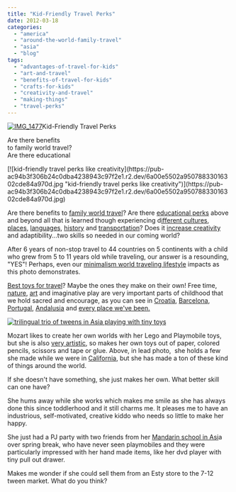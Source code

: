 ```yaml
---
title: "Kid-Friendly Travel Perks"
date: 2012-03-18
categories: 
  - "america"
  - "around-the-world-family-travel"
  - "asia"
  - "blog"
tags: 
  - "advantages-of-travel-for-kids"
  - "art-and-travel"
  - "benefits-of-travel-for-kids"
  - "crafts-for-kids"
  - "creativity-and-travel"
  - "making-things"
  - "travel-perks"
---
```


[![IMG_1477](https://pub-ac94b3f306b24c0dba4238943c97f2e1.r2.dev/6a00e5502a95078833016763c29715970b.jpg "IMG_1477")](https://pub-ac94b3f306b24c0dba4238943c97f2e1.r2.dev/6a00e5502a95078833016763c29715970b.jpg)Kid-Friendly Travel Perks

Are there benefits  
to family world travel?  
Are there educational

<!--more--> [![kid-friendly travel perks like creativity](https://pub-ac94b3f306b24c0dba4238943c97f2e1.r2.dev/6a00e5502a95078833016302cde84a970d.jpg "kid-friendly travel perks like creativity")](https://pub-ac94b3f306b24c0dba4238943c97f2e1.r2.dev/6a00e5502a95078833016302cde84a970d.jpg)  
  
Are there benefits to [family world travel](http://soultravelers3new.local/2010/09/8-reasons-for-a-family-world-trip-international-vacations-holidays-abroad-longterm-travel-rtw.html "family world travel")? Are there [educational perks](http://soultravelers3new.local/2009/04/how-to-travel-the-world-as-a-digital-nomad-family.html "educational Kid-friendly travel perks") above and beyond all that is learned though experiencing d[ifferent cultures](http://soultravelers3new.local/2011/02/20-stunning-photos-chinese-new-year-georgetown-penang.html "Penang different cultures"), [places](http://soultravelers3new.local/2008/12/where-in-heaven.html "kid-friendly travel around the world"), [languages](http://soultravelers3new.local/2011/06/how-to-raise-a-bilingual-or-multi-lingual-child.html "raising a multilingual kid"), [history](http://soultravelers3new.local/2008/09/pint-sized-pilg.html "kid-friendly history travel") and [transportation](http://soultravelers3new.local/2007/07/bus-on-ferry-to.html "kid-friendly travel transportation")? Does it [increase creativity](http://soultravelers3new.local/2010/01/seth-godin-lynchpin-education-travel-new-economy-digital-nomad.html "travel and creativity") and adaptibility...two skills so needed in our coming world?  
  
After 6 years of non-stop travel to 44 countries on 5 continents with a child who grew from 5 to 11 years old while traveling, our answer is a resounding, "YES"! Perhaps, even our [minimalism world traveling lifestyle](http://soultravelers3new.local/2011/08/minimalist-living-family-travel-lifestyle-books.html "Minimalism world travel lifestyle") impacts as this photo demonstrates.  
  
[Best toys for travel](http://soultravelers3new.local/2011/09/best-toys-for-travel-.html "best toys for travel")? Maybe the ones they make on their own! Free time, [nature](http://soultravelers3new.local/2011/07/beautiful-butterfly-flowers-and-family-travel.html "nature and kids"), [art](http://soultravelers3new.local/2008/07/mobile-mozart-a.html "art and travel") and imaginative play are very important parts of childhood that we hold sacred and encourage, as you can see in [Croatia](http://soultravelers3new.local/2007/08/heavenly-holida.html "croatia"), [Barcelona](http://soultravelers3new.local/2007/05/hanging-out-roa.html "Barcelona"), [Portugal](http://soultravelers3new.local/2008/07/workyoutube-pla.html "portugal"), [Andalusia](http://soultravelers3new.local/2006/11/first-play-date.html "Andalusia play") and [every place we've been.](http://soultravelers3new.local/2011/10/celebrating-kids-birthdays-while-traveling.html "birthdays around the world")  
  
[![trilingual trio of tweens in Asia playing with tiny toys](https://pub-ac94b3f306b24c0dba4238943c97f2e1.r2.dev/6a00e5502a950788330168e8f3c9df970c.jpg "trilingual trio of tweens in Asia playing with tiny toys")](https://pub-ac94b3f306b24c0dba4238943c97f2e1.r2.dev/6a00e5502a950788330168e8f3c9df970c.jpg)  
  
Mozart likes to create her own worlds with her Lego and Playmobile toys, but she is also [very artistic](http://soultravelers3new.local/2010/02/kids-art-creativity-travel-family-friendly-travel-education-homeschool-roadschool-.html "art and travel"), so makes her own toys out of paper, colored pencils, scissors and tape or glue. Above, in lead photo,  she holds a few she made while we were in [California](http://soultravelers3new.local/2012/02/beautiful-capitola-californias-oldest-beach.html "California"), but she has made a ton of these kind of things around the world.  
  
If she doesn't have something, she just makes her own. What better skill can one have?  
  
She hums away while she works which makes me smile as she has always done this since toddlerhood and it still charms me. It pleases me to have an industrious, self-motivated, creative kiddo who needs so little to make her happy.  
  
She just had a PJ party with two friends from her [Mandarin school in Asi](http://soultravelers3new.local/2011/01/only-american-girl-in-an-all-mandarin-school-chinese-immersion-in-language-culture-through-school.html "mandarin school in Asia")a over spring break, who have never seen playmobiles and they were particularly impressed with her hand made items, like her dvd player with tiny pull out drawer.  
  
Makes me wonder if she could sell them from an Esty store to the 7-12 tween market. What do you think?
